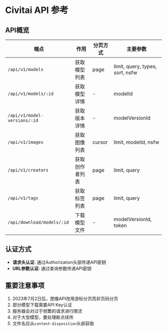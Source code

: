 # Civitai API 参考

## API概览

| 端点                         | 作用           | 分页方式 | 主要参数                        |
| ---------------------------- | -------------- | -------- | ------------------------------- |
| `/api/v1/models`             | 获取模型列表   | page     | limit, query, types, sort, nsfw |
| `/api/v1/models/:id`         | 获取模型详情   | -        | modelId                         |
| `/api/v1/model-versions/:id` | 获取版本详情   | -        | modelVersionId                  |
| `/api/v1/images`             | 获取图像列表   | cursor   | limit, modelId, nsfw            |
| `/api/v1/creators`           | 获取创作者列表 | page     | limit, query                    |
| `/api/v1/tags`               | 获取标签列表   | page     | limit, query                    |
| `/api/download/models/:id`   | 下载模型文件   | -        | modelVersionId, token           |

## 认证方式

- **请求头认证**: 通过Authorization头部传递API密钥
- **URL参数认证**: 通过查询参数传递API密钥

## 重要注意事项

1. 2023年7月2日后，图像API改用游标分页而非页码分页
2. 部分模型下载需要API Key认证
3. 服务器会对过于频繁的请求进行限流
4. 对于大型模型，要处理断点续传
5. 文件名应从`content-disposition`头部获取
